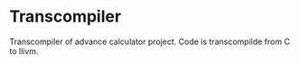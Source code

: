 # Transcompiler
 Transcompiler of advance calculator project. Code is transcompilde from C to llivm.
